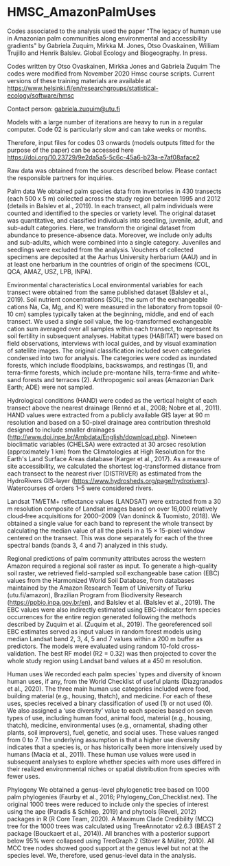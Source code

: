 # HMSC_AmazonPalmUses
Codes associated to the analysis used the paper "The legacy of human use in Amazonian palm communities along environmental and accessibility gradients" by Gabriela Zuquim, Mirkka M. Jones, Otso Ovaskainen, William Trujillo and Henrik Balslev. Global Ecology and Biogeography. In press.

Codes written by Otso Ovaskainen, Mirkka Jones and Gabriela Zuquim
The codes were modified from November 2020 Hmsc course scripts. Current versions of these training materials are available at https://www.helsinki.fi/en/researchgroups/statistical-ecology/software/hmsc

Contact person: gabriela.zuquim@utu.fi 

Models with a large number of iterations are heavy to run in a regular computer. Code 02 is particularly slow and can take weeks or months.

Therefore, input files for codes 03 onwards (models outputs fitted for the purpose of the paper) can be accessed here https://doi.org/10.23729/9e2da5a5-5c6c-45a6-b23a-e7af08aface2


Raw data was obtained from the sources described below. Please contact the responsible partners for inquiries.

Palm data
We obtained palm species data from inventories in 430 transects (each 500 x 5 m) collected across the study region between 1995 and 2012 (details in Balslev et al., 2019). In each transect, all palm individuals were counted and identified to the species or variety level. The original dataset was quantitative, and classified individuals into seedling, juvenile, adult, and sub-adult categories. Here, we transform the original dataset from abundance to presence-absence data. Moreover, we include only adults and sub-adults, which were combined into a single category. Juveniles and seedlings were excluded from the analysis. Vouchers of collected specimens are deposited at the Aarhus University herbarium (AAU) and in at least one herbarium in the countries of origin of the specimens (COL, QCA, AMAZ, USZ, LPB, INPA). 

Environmental characteristics
Local environmental variables for each transect were obtained from the same published dataset (Balslev et al., 2019). Soil nutrient concentrations (SOIL; the sum of the exchangeable cations Na, Ca, Mg, and K) were measured in the laboratory from topsoil (0-10 cm) samples typically taken at the beginning, middle, and end of each transect. We used a single soil value, the log-transformed exchangeable cation sum averaged over all samples within each transect, to represent its soil fertility in subsequent analyses. Habitat types (HABITAT) were based on field observations, interviews with local guides, and by visual examination of satellite images. The original classification included seven categories condensed into two for analysis. The categories were coded as inundated forests, which include floodplains, backswamps, and restingas (1), and terra-firme forests, which include pre-montane hills, terra-firme and white-sand forests and terraces (2). Anthropogenic soil areas (Amazonian Dark Earth; ADE) were not sampled. 

Hydrological conditions (HAND) were coded as the vertical height of each transect above the nearest drainage (Rennó et al., 2008; Nobre et al., 2011). HAND values were extracted from a publicly available GIS layer at 90 m resolution and based on a 50-pixel drainage area contribution threshold designed to include smaller drainages (http://www.dpi.inpe.br/Ambdata/English/download.php). Nineteen bioclimatic variables (CHELSA) were extracted at 30 arcsec resolution (approximately 1 km) from the Climatologies at High Resolution for the Earth's Land Surface Areas database (Karger et al., 2017). As a measure of site accessibility, we calculated the shortest log-transformed distance from each transect to the nearest river (DISTRIVER) as estimated from the HydroRivers GIS-layer (https://www.hydrosheds.org/page/hydrorivers). Watercourses of orders 1–5 were considered rivers.

Landsat TM/ETM+ reflectance values (LANDSAT) were extracted from a 30 m resolution composite of Landsat images based on over 16,000 relatively cloud‐free acquisitions for 2000–2009 (Van doninck & Tuomisto, 2018). We obtained a single value for each band to represent the whole transect by calculating the median value of all the pixels in a 15 × 15-pixel window centered on the transect. This was done separately for each of the three spectral bands (bands 3, 4 and 7) analyzed in this study.

Regional predictions of palm community attributes across the western Amazon required a regional soil raster as input. To generate a high-quality soil raster, we retrieved field-sampled soil exchangeable base cation (EBC) values from the Harmonized World Soil Database, from databases maintained by the Amazon Research Team of University of Turku (utu.fi/amazon), Brazilian Program from Biodiversity Research (https://ppbio.inpa.gov.br/en), and Balslev et al. (Balslev et al., 2019). The EBC values were also indirectly estimated using EBC-indicator fern species occurrences for the entire region generated following the methods described by Zuquim et al. (Zuquim et al., 2019). The georeferenced soil EBC estimates served as input values in random forest models using median Landsat band 2, 3, 4, 5 and 7 values within a 200 m buffer as predictors. The models were evaluated using random 10-fold cross-validation. The best RF model (R2 = 0.32) was then projected to cover the whole study region using Landsat band values at a 450 m resolution.

Human uses
We recorded each palm species` types and diversity of known human uses, if any, from the World Checklist of useful plants (Diazgranados et al., 2020). The three main human use categories included were food, building material (e.g., housing, thatch), and medicine. For each of these uses, species received a binary classification of used (1) or not used (0). We also assigned a ‘use diversity’ value to each species based on seven types of use, including human food, animal food, material (e.g., housing, thatch), medicine, environmental uses (e.g., ornamental, shading other plants, soil improvers), fuel, genetic, and social uses. These values ranged from 0 to 7. The underlying assumption is that a higher use diversity indicates that a species is, or has historically been more intensively used by humans (Macía et al., 2011). These human use values were used in subsequent analyses to explore whether species with more uses differed in their realized environmental niches or spatial distribution from species with fewer uses.

Phylogeny
We obtained a genus-level phylogenetic tree based on 1000 palm phylogenies (Faurby et al., 2016; Phylogeny_Con_Checklist.nex). The original 1000 trees were reduced to include only the species of interest using the ape (Paradis & Schliep, 2019) and phytools (Revell, 2012) packages in R (R Core Team, 2020). A Maximum Clade Credibility (MCC) tree for the 1000 trees was calculated using TreeAnnotator v2.6.3 (BEAST 2 package (Bouckaert et al., 2014)). All branches with a posterior support below 95% were collapsed using TreeGraph 2 (Stöver & Müller, 2010). All MCC tree nodes showed good support at the genus level but not at the species level. We, therefore, used genus-level data in the analysis.


